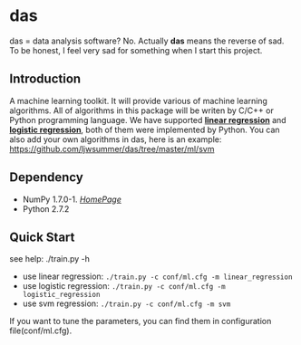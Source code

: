 # das
das = data analysis software? No. Actually **das** means the reverse of sad. To be honest, I feel very sad for something when I start this project.

## Introduction
A machine learning toolkit. 
It will provide various of machine learning algorithms. All of algorithms in this package will be writen by C/C++ or Python programming language. We have supported [**linear regression**](https://github.com/ljwsummer/das/blob/master/ml/linear_model_py/linear_regression.py) and [**logistic regression**](https://github.com/ljwsummer/das/blob/master/ml/linear_model_py/logistic_regression.py), both of them were implemented by Python. You can also add your own algorithms in das, here is an example: https://github.com/ljwsummer/das/tree/master/ml/svm

## Dependency
* NumPy 1.7.0-1. [*HomePage*](https://github.com/numpy/numpy)
* Python 2.7.2

## Quick Start
see help: ./train.py -h

* use linear regression:
`./train.py -c conf/ml.cfg -m linear_regression`
* use logistic regression:
`./train.py -c conf/ml.cfg -m logistic_regression`
* use svm regression:
`./train.py -c conf/ml.cfg -m svm`

If you want to tune the parameters, you can find them in configuration file(conf/ml.cfg).

